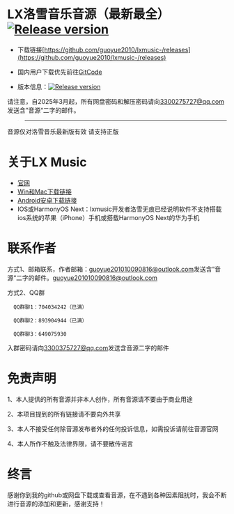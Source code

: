 # LX洛雪音乐音源（最新最全） <a href="https://github.com/guoyue2010/lxmusic-/releases"><img src="https://img.shields.io/github/release/guoyue2010/lxmusic-" alt="Release version"></a>

- 下载链接[https://github.com/guoyue2010/lxmusic-/releases](https://github.com/guoyue2010/lxmusic-/releases)

- 国内用户下载优先前往[GitCode](https://gitcode.com/guoyue2010/lxmusic-)

- 版本信息：<a href="https://github.com/guoyue2010/lxmusic-/releases"><img src="https://img.shields.io/github/release/guoyue2010/lxmusic-" alt="Release version"></a>

请注意，自2025年3月起，所有网盘密码和解压密码请向[3300275727@qq.com](mailto:3300275727@qq.com)发送含”音源“二字的邮件。

> ----------------------------------------
  音源仅对洛雪音乐最新版有效
  请支持正版

# 关于LX Music
- [官网](https://lxmusic.toside.cn/)
- [Win和Mac下载链接](https://github.com/lyswhut/lx-music-desktop?tab=readme-ov-file#readme)
- [Android安卓下载链接](https://github.com/lyswhut/lx-music-mobile)
- IOS或HarmonyOS Next：lxmusic开发者洛雪无痕已经说明软件不支持搭载ios系统的苹果（iPhone）手机或搭载HarmonyOS Next的华为手机

# 联系作者
方式1、邮箱联系，作者邮箱：[guoyue201010090816@outlook.com](mailto:guoyue201010090816@outlook.com)发送含”音源“二字的邮件。guoyue201010090816@outlook.com

方式2、QQ群

      QQ群聊1：704034242（已满）
    
      QQ群聊2：893904944（已满）

      QQ群聊3：649075930

入群密码请向[3300375727@qq.com](mailto:guoyue201010090816@outlook.com)发送含音源二字的邮件

# 免责声明
1、本人提供的所有音源并非本人创作，所有音源请不要由于商业用途

2、本项目提到的所有链接请不要向外共享

3、本人不接受任何除音源发布者外的任何投诉信息，如需投诉请前往音源官网

4、本人所作不触及法律界限，请不要散传谣言

# 终言
感谢你到我的github或网盘下载或查看音源，在不遇到各种因素阻扰时，我会不断进行音源的添加和更新，感谢支持！
